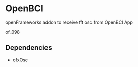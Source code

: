 # OpenBCI

openFrameworks addon to receive fft osc from OpenBCI App

of_098

## Dependencies
- ofxOsc